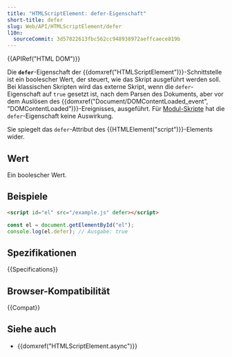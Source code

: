 ```yaml
---
title: "HTMLScriptElement: defer-Eigenschaft"
short-title: defer
slug: Web/API/HTMLScriptElement/defer
l10n:
  sourceCommit: 3d57022613fbc562cc948938972aeffcaece819b
---
```


{{APIRef("HTML DOM")}}

Die **`defer`**-Eigenschaft der {{domxref("HTMLScriptElement")}}-Schnittstelle ist ein boolescher Wert, der steuert, wie das Skript ausgeführt werden soll. Bei klassischen Skripten wird das externe Skript, wenn die `defer`-Eigenschaft auf `true` gesetzt ist, nach dem Parsen des Dokuments, aber vor dem Auslösen des {{domxref("Document/DOMContentLoaded_event", "DOMContentLoaded")}}-Ereignisses, ausgeführt. Für [Modul-Skripte](/de/docs/Web/JavaScript/Guide/Modules) hat die `defer`-Eigenschaft keine Auswirkung.

Sie spiegelt das `defer`-Attribut des {{HTMLElement("script")}}-Elements wider.

## Wert

Ein boolescher Wert.

## Beispiele

```html
<script id="el" src="/example.js" defer></script>
```

```js
const el = document.getElementById("el");
console.log(el.defer); // Ausgabe: true
```

## Spezifikationen

{{Specifications}}

## Browser-Kompatibilität

{{Compat}}

## Siehe auch

- {{domxref("HTMLScriptElement.async")}}
